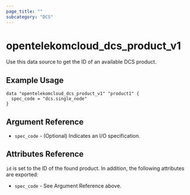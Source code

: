```yaml
---
page_title: ""
subcategory: "DCS"
---
```


# opentelekomcloud_dcs_product_v1

Use this data source to get the ID of an available DCS product.

## Example Usage

```hcl
data "opentelekomcloud_dcs_product_v1" "product1" {
  spec_code = "dcs.single_node"
}
```

## Argument Reference

* `spec_code` - (Optional) Indicates an I/O specification.

## Attributes Reference

`id` is set to the ID of the found product. In addition, the following attributes are exported:

* `spec_code` - See Argument Reference above.
